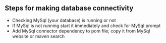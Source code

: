 
## Steps for making database connectivity

- Checking MySql (your database) is running or not
- If MySql is not running start it immediately and check for MySql prompt
- Add MySql connector dependency to pom file; copy it from MySql website or maven search
